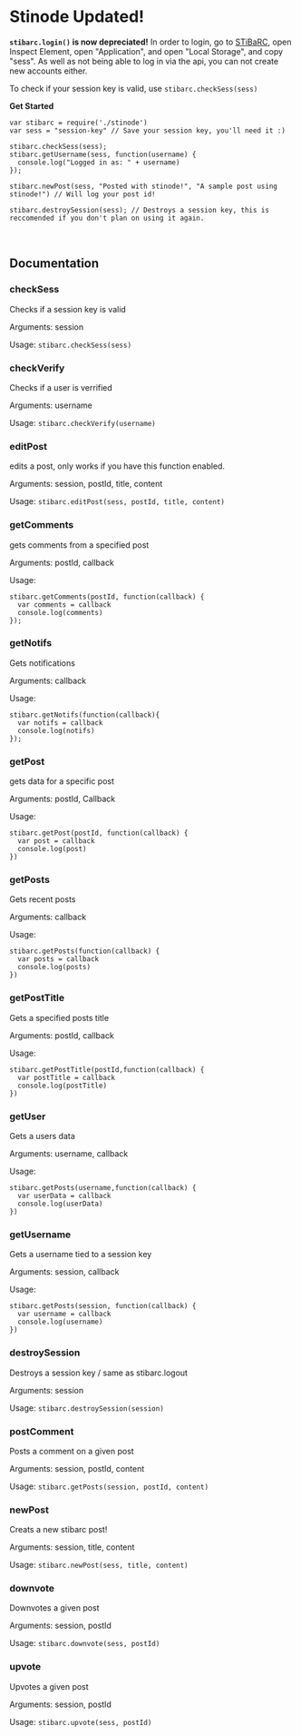 Stinode Updated!
=================

**`stibarc.login()` is now depreciated!**
In order to login, go to [STiBaRC](https://stibarc.gq), open Inspect Element, open "Application", and open "Local Storage", and copy "sess". As well as not being able to log in via the api, you can not create new accounts either.

To check if your session key is valid, use `stibarc.checkSess(sess)`

**Get Started**

```
var stibarc = require('./stinode')
var sess = "session-key" // Save your session key, you'll need it :)

stibarc.checkSess(sess);
stibarc.getUsername(sess, function(username) {
  console.log("Logged in as: " + username)
});

stibarc.newPost(sess, "Posted with stinode!", "A sample post using stinode!") // Will log your post id!

stibarc.destroySession(sess); // Destroys a session key, this is reccomended if you don't plan on using it again.
```


<br/>

Documentation
------------

### checkSess
Checks if a session key is valid

Arguments: session

Usage:
`stibarc.checkSess(sess)`

### checkVerify
Checks if a user is verrified

Arguments: username

Usage:
`stibarc.checkVerify(username)`

### editPost
edits a post, only works if you have this function enabled.

Arguments: session, postId, title, content

Usage:
`stibarc.editPost(sess, postId, title, content)`

### getComments
gets comments from a specified post

Arguments: postId, callback

Usage:
```
stibarc.getComments(postId, function(callback) {
  var comments = callback
  console.log(comments)
});
```

### getNotifs
Gets notifications

Arguments: callback

Usage:
```
stibarc.getNotifs(function(callback){
  var notifs = callback
  console.log(notifs)
});
```

### getPost
gets data for a specific post

Arguments: postId, Callback

Usage:
```
stibarc.getPost(postId, function(callback) {
  var post = callback
  console.log(post)
})
```

### getPosts
Gets recent posts

Arguments: callback

Usage:
```
stibarc.getPosts(function(callback) {
  var posts = callback
  console.log(posts)
})
```

### getPostTitle
Gets a specified posts title

Arguments: postId, callback

Usage:
```
stibarc.getPostTitle(postId,function(callback) {
  var postTitle = callback
  console.log(postTitle)
})
```

### getUser
Gets a users data

Arguments: username, callback

Usage:
```
stibarc.getPosts(username,function(callback) {
  var userData = callback
  console.log(userData)
})
```

### getUsername
Gets a username tied to a session key

Arguments: session, callback

Usage:
```
stibarc.getPosts(session, function(callback) {
  var username = callback
  console.log(username)
})
```

### destroySession
Destroys a session key / same as stibarc.logout

Arguments: session

Usage:
`stibarc.destroySession(session)`

### postComment
Posts a comment on a given post

Arguments: session, postId, content

Usage:
`stibarc.getPosts(session, postId, content)`

### newPost
Creats a new stibarc post!

Arguments: session, title, content

Usage:
`stibarc.newPost(sess, title, content)`

### downvote
Downvotes a given post

Arguments: session, postId

Usage:
`stibarc.downvote(sess, postId)`

### upvote
Upvotes a given post

Arguments: session, postId

Usage:
`stibarc.upvote(sess, postId)`
